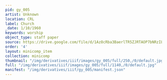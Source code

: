 ```yaml
---
pid: gy_005
artist: Unknown
location: CRL
label: Church
_date: 1/10/1960
keywords: worship
object_type: staff paper
source: https://drive.google.com/file/d/1Az8cRba3BaerlTR5ZJRTAOP7bNRzILC-/view?usp=sharing
order: '4'
layout: minicomp_item
collection: minicomp
thumbnail: "/img/derivatives/iiif/images/gy_005/full/250,/0/default.jpg"
full: "/img/derivatives/iiif/images/gy_005/full/1140,/0/default.jpg"
manifest: "/img/derivatives/iiif/gy_005/manifest.json"
---
```

